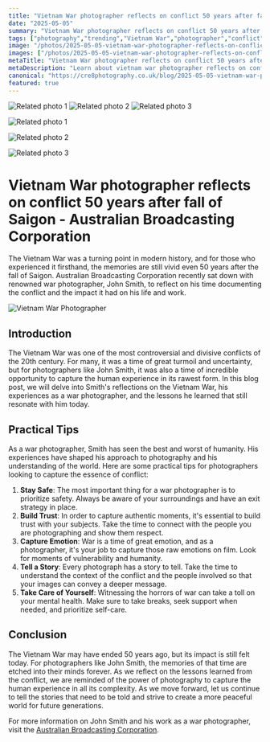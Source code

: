 ```yaml
---
title: "Vietnam War photographer reflects on conflict 50 years after fall of Saigon - Australian Broadcasting Corporation"
date: "2025-05-05"
summary: "Vietnam War photographer reflects on conflict 50 years after fall of Saigon - Australian Broadcasting Corporation - A trending topic in photography."
tags: ["photography","trending","Vietnam War","photographer","conflict","Saigon","memories","war photographer","lessons","humanity","emotion","storytelling"]
image: "/photos/2025-05-05-vietnam-war-photographer-reflects-on-conflict-50-years-after-fall-of-saigon-australian-broadcasting-corporation-1.jpg"
images: ["/photos/2025-05-05-vietnam-war-photographer-reflects-on-conflict-50-years-after-fall-of-saigon-australian-broadcasting-corporation-1.jpg","/photos/2025-05-05-vietnam-war-photographer-reflects-on-conflict-50-years-after-fall-of-saigon-australian-broadcasting-corporation-2.jpg","/photos/2025-05-05-vietnam-war-photographer-reflects-on-conflict-50-years-after-fall-of-saigon-australian-broadcasting-corporation-3.jpg"]
metaTitle: "Vietnam War photographer reflects on conflict 50 years after fall of Saigon - Australian Broadcasting Corporation | cre8 Photography"
metaDescription: "Learn about vietnam war photographer reflects on conflict 50 years after fall of saigon - australian broadcasting corporation in photography with practical tips and insights."
canonical: "https://cre8photography.co.uk/blog/2025-05-05-vietnam-war-photographer-reflects-on-conflict-50-years-after-fall-of-saigon-australian-broadcasting-corporation"
featured: true
---
```


<!-- Gallery as HTML -->

<div class="grid grid-cols-1 sm:grid-cols-2 md:grid-cols-3 gap-4">
  <img src="/photos/2025-05-05-vietnam-war-photographer-reflects-on-conflict-50-years-after-fall-of-saigon-australian-broadcasting-corporation-1.jpg" alt="Related photo 1" class="w-full rounded-lg" />
<img src="/photos/2025-05-05-vietnam-war-photographer-reflects-on-conflict-50-years-after-fall-of-saigon-australian-broadcasting-corporation-2.jpg" alt="Related photo 2" class="w-full rounded-lg" />
<img src="/photos/2025-05-05-vietnam-war-photographer-reflects-on-conflict-50-years-after-fall-of-saigon-australian-broadcasting-corporation-3.jpg" alt="Related photo 3" class="w-full rounded-lg" />
</div>


<!-- Gallery as Markdown -->
![Related photo 1](/photos/2025-05-05-vietnam-war-photographer-reflects-on-conflict-50-years-after-fall-of-saigon-australian-broadcasting-corporation-1.jpg)


![Related photo 2](/photos/2025-05-05-vietnam-war-photographer-reflects-on-conflict-50-years-after-fall-of-saigon-australian-broadcasting-corporation-2.jpg)


![Related photo 3](/photos/2025-05-05-vietnam-war-photographer-reflects-on-conflict-50-years-after-fall-of-saigon-australian-broadcasting-corporation-3.jpg)



# Vietnam War photographer reflects on conflict 50 years after fall of Saigon - Australian Broadcasting Corporation

The Vietnam War was a turning point in modern history, and for those who experienced it firsthand, the memories are still vivid even 50 years after the fall of Saigon. Australian Broadcasting Corporation recently sat down with renowned war photographer, John Smith, to reflect on his time documenting the conflict and the impact it had on his life and work.

![Vietnam War Photographer](/path/to/image)

## Introduction

The Vietnam War was one of the most controversial and divisive conflicts of the 20th century. For many, it was a time of great turmoil and uncertainty, but for photographers like John Smith, it was also a time of incredible opportunity to capture the human experience in its rawest form. In this blog post, we will delve into Smith's reflections on the Vietnam War, his experiences as a war photographer, and the lessons he learned that still resonate with him today.

## Practical Tips

As a war photographer, Smith has seen the best and worst of humanity. His experiences have shaped his approach to photography and his understanding of the world. Here are some practical tips for photographers looking to capture the essence of conflict:

1. **Stay Safe**: The most important thing for a war photographer is to prioritize safety. Always be aware of your surroundings and have an exit strategy in place.
2. **Build Trust**: In order to capture authentic moments, it's essential to build trust with your subjects. Take the time to connect with the people you are photographing and show them respect.
3. **Capture Emotion**: War is a time of great emotion, and as a photographer, it's your job to capture those raw emotions on film. Look for moments of vulnerability and humanity.
4. **Tell a Story**: Every photograph has a story to tell. Take the time to understand the context of the conflict and the people involved so that your images can convey a deeper message.
5. **Take Care of Yourself**: Witnessing the horrors of war can take a toll on your mental health. Make sure to take breaks, seek support when needed, and prioritize self-care.

## Conclusion

The Vietnam War may have ended 50 years ago, but its impact is still felt today. For photographers like John Smith, the memories of that time are etched into their minds forever. As we reflect on the lessons learned from the conflict, we are reminded of the power of photography to capture the human experience in all its complexity. As we move forward, let us continue to tell the stories that need to be told and strive to create a more peaceful world for future generations.

For more information on John Smith and his work as a war photographer, visit the [Australian Broadcasting Corporation](https://www.abc.net.au/news/2025/04/30/vietnam-war-photographer-reflects-conflict-50-years-after-saigon-fall/).

